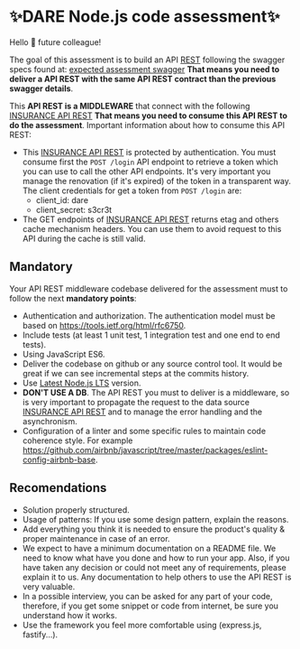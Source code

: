 # ✨DARE Node.js code assessment✨
Hello 🖖 future colleague!

The goal of this assessment is to build an API [REST](https://en.wikipedia.org/wiki/Representational_state_transfer) following the swagger specs found at: [expected assessment swagger](https://dare-nodejs-assessment.herokuapp.com/assessment-swagger) **That means you need to deliver a API REST with the same API REST contract than the previous swagger details**.

This **API REST is a MIDDLEWARE** that connect with the following [INSURANCE API REST](https://dare-nodejs-assessment.herokuapp.com/swagger) **That means you need to consume this API REST to do the assessment**. Important information about how to consume this API REST:

* This [INSURANCE API REST](https://dare-nodejs-assessment.herokuapp.com/swagger) is protected by authentication. You must consume first the `POST /login` API endpoint to retrieve a token which you can use to call the other API endpoints. It's very important you manage the renovation (if it's expired) of the token in a transparent way. <br>The client credentials for get a token from `POST /login` are:
  * client_id: dare
  * client_secret: s3cr3t
* The GET endpoints of [INSURANCE API REST](https://dare-nodejs-assessment.herokuapp.com/swagger) returns etag and others cache mechanism headers. You can use them to avoid request to this API during the cache is still valid.

## Mandatory
Your API REST middleware codebase delivered for the assessment must to follow the next **mandatory points**:

* Authentication and authorization. The authentication model must be based on https://tools.ietf.org/html/rfc6750.
* Include tests (at least 1 unit test, 1 integration test and one end to end tests).
* Using JavaScript ES6.
* Deliver the codebase on github or any source control tool. It would be great if we can see incremental steps at the commits history.
* Use [Latest Node.js LTS](https://nodejs.org/en/about/releases/) version.
* **DON'T USE A DB**. The API REST you must to deliver is a middleware, so is very important to propagate the request to the data source [INSURANCE API REST](https://dare-nodejs-assessment.herokuapp.com/swagger) and to manage the error handling and the asynchronism.
* Configuration of a linter and some specific rules to maintain code coherence style. For example https://github.com/airbnb/javascript/tree/master/packages/eslint-config-airbnb-base.

## Recomendations
* Solution properly structured.
* Usage of patterns: If you use some design pattern, explain the reasons.
* Add everything you think it is needed to ensure the product's quality & proper maintenance in case of an error.
* We expect to have a minimum documentation on a README file. We need to know what have you done and how to run your app. Also, if you have taken any decision or could not meet any of requirements, please explain it to us. Any documentation to help others to use the API REST is very valuable.
* In a possible interview, you can be asked for any part of your code, therefore, if you get some snippet or code from internet, be sure you understand how it works.
* Use the framework you feel more comfortable using (express.js, fastify...).